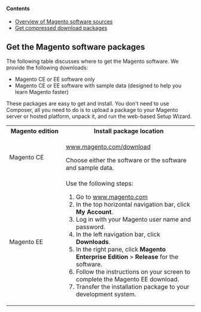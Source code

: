 <div markdown="1">

#### Contents
*	<a href="#software-over">Overview of Magento software sources</a>
*	<a href="#get-archive">Get compressed download packages</a>

<h2 id="get-archive">Get the Magento software packages</h2>
The following table discusses where to get the Magento software. We provide the following downloads:

*	Magento CE or EE software only
*	Magento CE or EE software with sample data (designed to help you learn Magento faster)

These packages are easy to get and install. You don't need to use Composer, all you need to do is to upload a package to your Magento server or hosted platform, unpack it, and run the web-based Setup Wizard.

<table>
	<col width="30%">
	<col width="70%">
<tbody>
<tr> 
	<th>Magento edition</th>
	<th>Install package location</th>
</tr>
<tr> 
	<td>Magento CE</td>
	<td><p><a href="http://www.magento.com/download" target="_blank">www.magento.com/download</a></p>
		<p>Choose either the software or the software and sample data.</p></td>
</tr>
<tr> 
	<td>Magento EE</td>
	<td>Use the following steps:
	<ol><li>Go to <a href="http://www.magento.com" target="_blank">www.magento.com</a></li>
	<li>In the top horizontal navigation bar, click <strong>My Account</strong>.</li>
	<li>Log in with your Magento user name and password.</li>
	<li>In the left navigation bar, click <strong>Downloads</strong>.</li>
	<li>In the right pane, click <strong>Magento Enterprise Edition</strong> > <strong>Release</strong> for the software.</li>
	<li>Follow the instructions on your screen to complete the Magento EE download.</li>
	<li>Transfer the installation package to your development system.</li></ol></td>
</tr>
</tbody>
</table>


